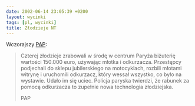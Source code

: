 ```yaml
---
date: 2002-06-14 23:05:39 +0200
layout: wycinki
tags: [pl, wycinki]
title: Złodzieje NT
---
```


Wczorajszy [PAP](http://dziennik.pap.pl/ 'Dziennik Polskiej Agencji Prasowej'):

> Czterej złodzieje zrabowali w środę w centrum Paryża biżuterię wartości 150.000 euro, używając młotka i odkurzacza. Przestępcy podjechali do sklepu jubilerskiego na motocyklach, rozbili młotami witrynę i uruchomili odkurzacz, który wessał wszystko, co było na wystawie. Udało im się uciec. Policja paryska twierdzi, że rabunek za pomocą odkurzacza to zupełnie nowa technologia złodziejska.
>
> PAP
